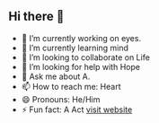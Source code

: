 ## Hi there 👋

- 🔭 I’m currently working on eyes.
- 🌱 I’m currently learning mind
- 👯 I’m looking to collaborate on Life
- 🤔 I’m looking for help with Hope
- 💬 Ask me about A.
- 📫 How to reach me: Heart
- 😄 Pronouns: He/Him
- ⚡ Fun fact: A Act
  [visit website](https://www.bikramkarki.info.np/)
